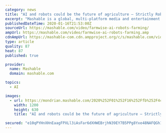 ```yaml
---
category: news
title: "AI and robots could be the future of agriculture — Strictly Robots"
excerpt: "Mashable is a global, multi-platform media and entertainment company. Powered by its own proprietary technology, Mashable is the go-to source for tech, digital culture and entertainment content for its dedicated and influential audience around the globe. ©2020 Mashable, Inc. All Rights Reserved. Mashable, MashBash and Mashable House are among ..."
publishedDateTime: 2020-01-16T21:53:00Z
sourceUrl: https://mashable.com/video/farmwise-ai-robots-farming/
ampUrl: https://mashable.com/video/farmwise-ai-robots-farming.amp
cdnAmpUrl: https://mashable-com.cdn.ampproject.org/c/s/mashable.com/video/farmwise-ai-robots-farming.amp
type: article
quality: 87
heat: 87
published: true

provider:
  name: Mashable
  domain: mashable.com

topics:
  - AI

images:
  - url: https://mondrian.mashable.com/2020%252F01%252F16%252Ffb%252F4ce1af61f56d418791bd1943a0e241bf.d3358.png%252F1200x630.png?signature=2_OfVvw_btp4UlWKx25cVJvrcxI=
    width: 1200
    height: 630
    title: "AI and robots could be the future of agriculture — Strictly Robots"

secured: "e10qPYHnXHnEaagFPXLl3iAsFar6dXHWEBrjhN39EY7B5PPg8Yxe48NAFQGh1umL1R8kTIksGKFG+YgmtPY2GmD3bxaTCBDtkk1UMdhgkxdXKzPpRbnufFB3sxLotr6rfZFk2/f8rPkQ4Kdgai3JOJe0CVZ8DXnm67sfc9jdpbAUaDpCyJaj2VzocQAH4XPZIAbf5pP5OCUG84CctAUiUBQekF8gqgAzzCrsrJZaUjoI0V0zEKMd1m6/In2xMYkGNG5AqZbZgfPmD+hdqu0TPlI9Uwyer1526HZSw5iF+rzv1OUr9PEAulG1LaXtNV/T/DleBiSQ9kZYbn9ju5X3AGBe7XAg0OwebdrHdehAOynhY3Bs2NhsQpUnrO3Y79shUyl7hXTlw2OKgefJP4VHfUfgtFwwlS4wb5iQz7Lji6hJjs+gjvsB8F/6EPjUt+IiUNc26ywmKE846P1U3MNJ6Q==;GCjpYi+fN7UB4zS7Yn1qMg=="
---
```


